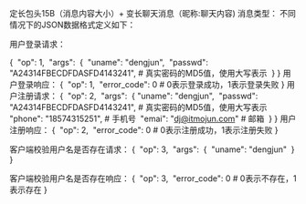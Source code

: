 定长包头15B（消息内容大小）+ 变长聊天消息（昵称:聊天内容)
消息类型：
不同情况下的JSON数据格式定义如下：

   用户登录请求：

   {
   ​	"op": 1,
   ​	"args": 
   ​		{
   ​			"uname": "dengjun",
   ​			"passwd": "A24314FBECDFDASFD4143241",   # 真实密码的MD5值，使用大写表示
   ​		}
   }
   用户登录响应：
   {
   ​	"op": 1,
   ​	"error_code": 0  # 0表示登录成功，1表示登录失败
   }
   用户注册请求：
   {
   ​	"op": 2,
   ​	"args": 
   ​		{
   ​			"uname": "dengjun",
   ​			"passwd": "A24314FBECDFDASFD4143241",   # 真实密码的MD5值，使用大写表示
   ​			"phone": "18574315251",  # 手机号
   ​			"emai": "dj@itmojun.com"  # 邮箱
   ​		}
   }
   用户注册响应：
   {
   ​	"op": 2,
   ​	"error_code": 0  # 0表示注册成功，1表示注册失败
   }
   
   客户端校验用户名是否存在请求：
   {
   ​	"op": 3,
   ​	"args": 
   ​		{
   ​			"uname": "dengjun"
   ​		}
   }

   客户端校验用户名是否存在响应：
   {
   ​	"op": 3,
   ​	"error_code": 0  # 0表示不存在，1表示存在
   }